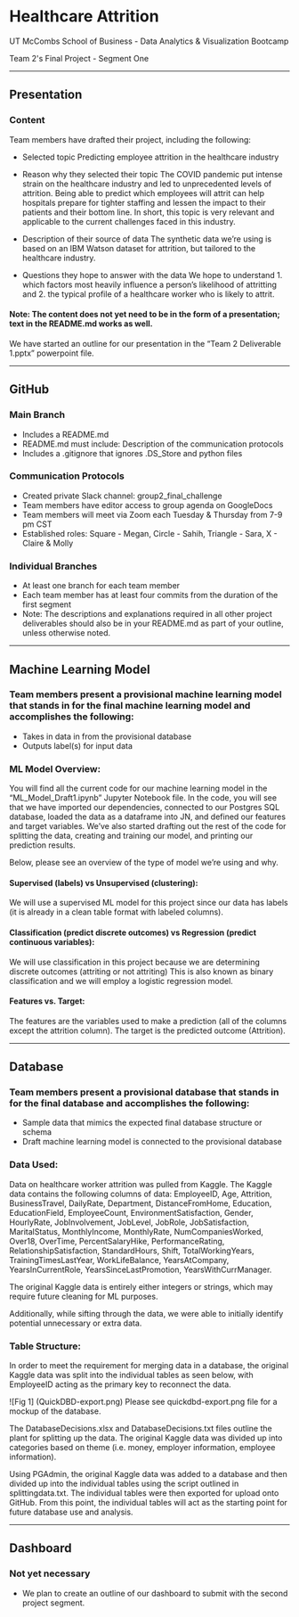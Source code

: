 # Healthcare Attrition

UT McCombs School of Business - Data Analytics & Visualization Bootcamp

Team 2's Final Project - Segment One

- - - - 

## Presentation
### Content
Team members have drafted their project, including the following:
- Selected topic 
Predicting employee attrition in the healthcare industry

- Reason why they selected their topic 
The COVID pandemic put intense strain on the healthcare industry and led to unprecedented levels of attrition. Being able to predict which employees will attrit can help hospitals prepare for tighter staffing and lessen the impact to their patients and their bottom line. In short, this topic is very relevant and applicable to the current challenges faced in this industry.

- Description of their source of data 
The synthetic data we’re using is based on an IBM Watson dataset for attrition, but tailored to the healthcare industry.

- Questions they hope to answer with the data
We hope to understand 1. which factors most heavily influence a person’s likelihood of attritting and 2. the typical profile of a healthcare worker who is likely to attrit.

#### Note: The content does not yet need to be in the form of a presentation; text in the README.md works as well.

We have started an outline for our presentation in the “Team 2 Deliverable 1.pptx” powerpoint file. 

- - - - 

## GitHub
### Main Branch 
- Includes a README.md 
- README.md must include: Description of the communication protocols 
- Includes a .gitignore that ignores .DS_Store and python files

### Communication Protocols
- Created private Slack channel: group2_final_challenge
- Team members have editor access to group agenda on GoogleDocs
- Team members will meet via Zoom each Tuesday & Thursday from 7-9 pm CST
- Established roles: Square - Megan, Circle - Sahih, Triangle - Sara, X - Claire & Molly

### Individual Branches 
- At least one branch for each team member 
- Each team member has at least four commits from the duration of the first segment 
- Note: The descriptions and explanations required in all other project deliverables should also be in your README.md as part of your outline, unless otherwise noted.

- - - - 

## Machine Learning Model
### Team members present a provisional machine learning model that stands in for the final machine learning model and accomplishes the following:
- Takes in data in from the provisional database 
- Outputs label(s) for input data

### ML Model Overview:

You will find all the current code for our machine learning model in the “ML_Model_Draft1.ipynb” Jupyter Notebook file. In the code, you will see that we have imported our dependencies, connected to our Postgres SQL database, loaded the data as a dataframe into JN, and defined our features and target variables. We’ve also started drafting out the rest of the code for splitting the data, creating and training our model, and printing our prediction results.  

Below, please see an overview of the type of model we’re using and why. 

#### Supervised (labels) vs Unsupervised (clustering): 
We will use a supervised ML model for this project since our data has labels (it is already in a clean table format with labeled columns).

#### Classification (predict discrete outcomes) vs Regression (predict continuous variables):
We will use classification in this project because we are determining discrete outcomes (attriting or not attriting) This is also known as binary classification and we will employ a logistic regression model.

#### Features vs. Target: 
The features are the variables used to make a prediction (all of the columns except the attrition column). The target is the predicted outcome (Attrition).

- - - - 

## Database
### Team members present a provisional database that stands in for the final database and accomplishes the following:
- Sample data that mimics the expected final database structure or schema
- Draft machine learning model is connected to the provisional database

### Data Used:
Data on healthcare worker attrition was pulled from Kaggle. The Kaggle data contains the following columns of data: EmployeeID, Age, Attrition, BusinessTravel, DailyRate, Department, DistanceFromHome, Education, EducationField, EmployeeCount, EnvironmentSatisfaction, Gender, HourlyRate, JobInvolvement, JobLevel, JobRole, JobSatisfaction, MaritalStatus, MonthlyIncome, MonthlyRate, NumCompaniesWorked, Over18, OverTime, PercentSalaryHike, PerformanceRating, RelationshipSatisfaction, StandardHours, Shift, TotalWorkingYears, TrainingTimesLastYear, WorkLifeBalance, YearsAtCompany, YearsInCurrentRole, YearsSinceLastPromotion, YearsWithCurrManager.

The original Kaggle data is entirely either integers or strings, which may require future cleaning for ML purposes.

Additionally, while sifting through the data, we were able to initially identify potential unnecessary or extra data.

### Table Structure:
In order to meet the requirement for merging data in a database, the original Kaggle data was split into the individual tables as seen below, with EmployeeID acting as the primary key to reconnect the data.

![Fig 1] (QuickDBD-export.png)
Please see quickdbd-export.png file for a mockup of the database.

The DatabaseDecisions.xlsx and DatabaseDecisions.txt files outline the plant for splitting up the data. The original Kaggle data was divided up into categories based on theme (i.e. money, employer information, employee information).

Using PGAdmin, the original Kaggle data was added to a database and then divided up into the individual tables using the script outlined in splittingdata.txt. The individual tables were then exported for upload onto GitHub. From this point, the individual tables will act as the starting point for future database use and analysis.

- - - - 

## Dashboard
### Not yet necessary
- We plan to create an outline of our dashboard to submit with the second project segment.
